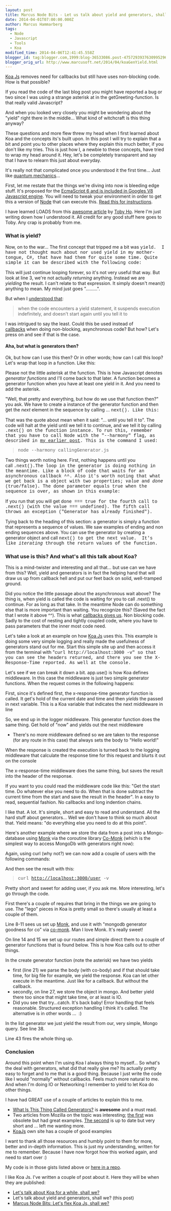 ```yaml
---
layout: post
title: Marcus Node Bits - Let us talk about yield and generators, shall we?
date: 2014-04-01T07:00:00.000Z
author: Marcus Hammarberg
tags:
  - Node
  - Javascript
  - Tools
  - Koa
modified_time: 2014-04-06T12:41:45.558Z
blogger_id: tag:blogger.com,1999:blog-36533086.post-4757293937630995296
blogger_orig_url: http://www.marcusoft.net/2014/04/koaGenYield.html
---
```





<a href="http://www.koajs.com/" target="_blank">Koa Js</a> removes need
for callbacks but still have uses non-blocking code. How is that
possible?

If you read the code of the last blog post you might have reported a bug
or two since I was using a strange asterisk at in the
getGreeting-function. Is that really valid Javascript?

And when you looked very closely you might be wondering about the
"yield" right there in the middle... What kind of witchcraft is this
thing anyway?

These questions and more flew threw my head when I first learned about
Koa and the concepts its's built upon. In this post I will try to
explain that a bit and point you to other places where they explain this
much better, if you don't like my tries. This is just how I, a newbie to
these concepts, have tried to wrap my head around it. Hey, let's be
completely transparent and say that I have to relearn this just about
everyday.

It's really not that complicated once you understood it the first
time... Just like
<a href="http://en.wikipedia.org/wiki/Quantum_mechanics"
target="_blank">quantum mechanics</a>...

First, let me restate that the things we're
diving into now is bleeding edge stuff. It's proposed for the
<a href="http://wingolog.org/archives/2013/05/08/generators-in-v8"
target="_blank">EcmaScript 6 and is included in Googles V8 Javascript
engine</a>. You will need to tweak your environment in order to get this
a version of <a href="http://www.nodejs.org/" target="_blank">Node</a>
that can execute this.
<a href="http://www.marcusoft.net/2014/03/koaintro.html"
target="_blank">Read this for instructions</a>.

I have learned LOADS from this
<a href="http://tobyho.com/2013/06/16/what-are-generators/"
target="_blank">awesome article</a> by
<a href="https://twitter.com/airportyh" target="_blank">Toby Ho</a>.
Here I'm just writing down how I understood it. All credit for any good
stuff here goes to Toby. Any crap is probably from me.

### What is yield?

Now, on to the war... The first concept that tripped me a bit was <span
style="font-family: Courier New, Courier, monospace;">yield.  I
have not thought much about nor used <span
style="font-family: Courier New, Courier, monospace;">yield in
my mother-tongue, C#, that have had them for quite some time. Quite
simple it can be described with the following code:

This will just continue looping forever, so it's not very useful that
way. But look at line 3, we're not actually *returning* anything.
Instead we are *yielding* the result. I can't relate to that expression.
It simply doesn't mean(t) anything to mean. My mind just goes
".........".

But when I <a href="http://tobyho.com/2013/06/16/what-are-generators/"
target="_blank">understood that</a>:

> when the code encounters a yield statement, it suspends execution
> indefinitely, and doesn't start again until you tell it to

I was intrigued to say the least. Could this be used instead of <a
href="http://www.marcusoft.net/2014/03/javascript-callbacks-cant-live-with.html"
target="_blank">callbacks</a> when doing non-blocking, asynchronous
code? But how? Let's press on and see if that is the case.

#### Aha, but what is generators then?

Ok, but how can I use this then? Or in other words; how can I call this
loop? Let's wrap that loop in a function. Like this:

Please not the little asterisk at the function. This is how Javascript
denotes *generator functions* and I'll come back to that later. A
function becomes a generator function when you have at least one yield
in it. And you need to add the asterisk.

"Well, that pretty and everything, but how do we use that function
then?" you ask.
We have to create a instance of the generator function and then get the
*next* element in the sequence by calling ... <span
style="font-family: Courier New, Courier, monospace;">next().
Like this:

That was the quote about mean when it said: "... until you tell it to".
The code will halt at the yield until we tell it to continue, and we
tell it by calling <span
style="font-family: Courier New, Courier, monospace;">.next() on
the function instance.
To run this, remember that you have to call Node with the "--harmony"
flag, as described in
<a href="http://www.marcusoft.net/2014/03/koaintro.html"
target="_blank">my earlier post</a>. This is the command I used:

> <span style="font-family: Courier New, Courier, monospace;">node
> --harmony callingGenerator.js

Two things worth noting here. First, nothing happens until you
call <span
style="font-family: 'Courier New', Courier, monospace;">.next().The
loop in the generator is doing nothing in the meantime. Like a block of
code that waits for an asynchronous callback ^^.
Also it's worth noting that what we get back is a object with two
properties; *value* and *done* (true/false). The <span
style="font-family: Courier New, Courier, monospace;">done
parameter equals true when the sequence is over, as shown in this
example:

If you run that you will get <span
style="font-family: Courier New, Courier, monospace;">done ===
true for the fourth call to <span
style="font-family: Courier New, Courier, monospace;">.next()
(with the value === undefined). The fifth call throws an exception
("Generator has already finished").

Tying back to the heading of this section: a generator is simply a
function that represents a sequence of values. We saw examples of ending
and non ending sequences above. You can use the generator by creating a
generator object and call <span
style="font-family: Courier New, Courier, monospace;">next() to
get the next value.  It's like *iterating* through the return values of
the function.

### What use is this? And what's all this talk about Koa?

This is a mind-twister and interesting and all that... but use can we
have from this? Well, yield and generators is in fact the helping hand
that will draw us up from callback hell and put our feet back on solid,
well-tramped ground.

Did you notice the little passage about the asynchronous wait above? The
thing is, when yield is called the code is waiting for you to call
.next() to continue. For as long as that take. In the meantime Node can
do something else that is more important than waiting. You recognize
this? (Saved the fact that I wrote it above ^^). This is what <a
href="http://www.marcusoft.net/2014/03/javascript-callbacks-cant-live-with.html"
target="_blank">callbacks gives us</a>. Non blocking code. Sadly to the
cost of nesting and tightly coupled code, where you have to pass
parameters that the inner most code need.

Let's take a look at an example on
how <a href="http://www.koajs.com/" target="_blank">Koa Js</a> uses
this. This example is doing some very simple logging and really made the
usefulness of generators stand out for me. Start this simple site up and
then access it from the terminal with "<span
style="font-family: Courier New, Courier, monospace;">curl
http://localhost:3000 -v" so that you can see the headers
returned, and there you see the X-Response-Time reported. As well at the
console.

Let's see if we can break it down a bit. app.use() is how Koa defines
middleware. In this case the middleware is just two simple generator
functions. When the request comes in the following happens:

First, since it's defined first, the x-response-time generator function
is called. It get's hold of the current date and time and then *yields*
the passed in next variable. This is a Koa variable that indicates the
next middleware in line

So, we end up in the logger middleware. This generator function does the
same thing. Get hold of "now" and yields out the next middleware

- There's no more middleware defined so we are taken to the response
    (for any route in this case) that always sets the body to "Hello
    world!"

When the response is created the execution is turned back to the logging
middleware that calculate the response time for this request and blurts
it out on the console

The x-response-time middleware does the same thing, but saves the result
into the header of the response.

If you want to you could read the middleware code like this: "Get the
start time. Do whatever else you need to do. When that is done subtract
the current time from the start and save the result in the header". In a
easy to read, sequential fashion. No callbacks and long indention
chains.

I like that. A lot. It's simple, short and easy to read and understand.
All the hard stuff about generators... Well we don't have to think so
much about that. Yield means: "do everything else you need to do at this
point".

Here's another example where we store the data from a post into a
Mongo-database using
<a href="http://www.marcusoft.net/2014/02/mnb-monk.html"
target="_blank">Monk</a> via the coroutine library
<a href="https://www.npmjs.org/package/co-monk"
target="_blank">Co-Monk</a> (which is the simplest way to access MongoDb
with generators right now):

Again, using curl (why not?) we can now add a couple of users with the
following commands:

And then see the result with this:

> <span style="font-family: Courier New, Courier, monospace;">curl
> <http://localhost:3000/user> -v

Pretty short and sweet for adding user, if you ask me. More interesting,
let's go through the code.

First there's a couple of requires that bring in the things we are going
to use. The "lego" pieces in Koa is pretty small so there's usually at
least a couple of them.

Line 8-11 sees us set up
<a href="http://www.marcusoft.net/2014/02/mnb-monk.html"
target="_blank">Monk</a>, and use it with "mongodb generator goodness
for co" via <a href="https://www.npmjs.org/package/co-monk"
target="_blank">co-monk</a>. Man I love Monk. It's really sweet!

On line 14 and 15 we set up our routes and simple direct them to a
couple of generator functions that is found below. This is how Koa calls
out to other things.

In the create generator function (note the asterisk) we have two yields

- first (line 21) we parse the body (with co-body) and if that should
    take time, for big file for example, we yield the response. Koa can
    let other execute in the meantime. Just like for a callback. But
    without the callback.
- secondly, on line 27, we store the object in mongo. And better yield
    there too since that might take time, or at least is IO.
- Did you see that try...catch. It's back baby! Error handling that
    feels reasonable. Structured exception handling I think it's called.
    The alternative is in other words ...  :)

In the list generator we just yield the result from our, very simple,
Mongo query. See line 38.

Line 43 fires the whole thing up.

### Conclusion

Around this point when I'm using Koa I always thing to myself... So
what's the deal with generators, what did that really give me? Its
actually pretty easy to forget and to me that is a good thing. Because I
just write the code like I would "normally" without callbacks. Feels
much more natural to me. And when I'm doing IO or Networking I remember
to yield to let Koa do other things.

I have had GREAT use of a couple of articles to explain this to me.

- <a href="http://tobyho.com/2013/06/16/what-are-generators/"
    target="_blank">What Is This Thing Called Generators?</a> is
    **awesome** and a must read.
- Two articles from Mozilla on the topic was interesting; <a
    href="https://developer.mozilla.org/en-US/docs/Web/JavaScript/Guide/Iterators_and_Generators"
    target="_blank">the first</a> was obsolete but had great examples.
    <a
    href="https://developer.mozilla.org/en-US/docs/Web/JavaScript/Reference/Statements/function*"
    target="_blank">The second</a> is up to date but very short and ...
    left me wanting more.
- <a href="http://www.koajs.com/" target="_blank">KoaJs</a> own site
    has a couple of good examples

I want to thank all those resources and humbly point to them for more,
better and in-depth information. This is just my understanding, written
for me to remember. Because I have now forgot how this worked again, and
need to start over :)

My code is in those gists listed above or <a
href="https://github.com/marcusoftnet/KoaBlogPosts/tree/master/KoaFirstStumblingSteps"
target="_blank">here in a repo</a>.

I like Koa Js. I've written a couple of post about it. Here they will be
when they are published:

- <a href="http://www.marcusoft.net/2014/03/koaintro.html"
    target="_blank">Let's talk about Koa for a while, shall we?</a>
- Let's talk about yield and generators, shall we? (this post)
- <a href="http://www.marcusoft.net/2014/04/koaExamples.html"
    target="_blank">Marcus Node Bits: Let's flex Koa Js, shall we?</a>
